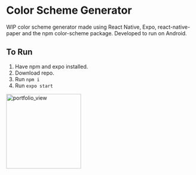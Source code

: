 # Color Scheme Generator

WIP color scheme generator made using React Native, Expo, react-native-paper and the npm color-scheme package.
Developed to run on Android.

## To Run
1. Have npm and expo installed.
2. Download repo.
3. Run ```npm i```
4. Run ```expo start```

<img width="200" alt="portfolio_view" src="https://github.com/maxdeyo/color-scheme/blob/main/assets/screen_record.gif">
